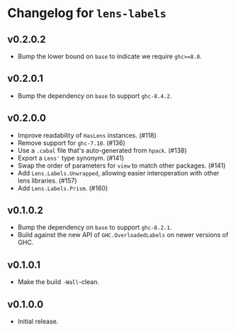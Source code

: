 # Changelog for `lens-labels`

## v0.2.0.2
- Bump the lower bound on `base` to indicate we require `ghc>=8.0`.

## v0.2.0.1
- Bump the dependency on `base` to support `ghc-8.4.2`.

## v0.2.0.0
- Improve readability of `HasLens` instances. (#118)
- Remove support for `ghc-7.10`. (#136)
- Use a `.cabal` file that's auto-generated from `hpack`. (#138)
- Export a `Lens'` type synonym. (#141)
- Swap the order of parameters for `view` to match other packages. (#141)
- Add `Lens.Labels.Unwrapped`, allowing easier interoperation with
  other lens libraries. (#157)
- Add `Lens.Labels.Prism`. (#160)

## v0.1.0.2
- Bump the dependency on `base` to support `ghc-8.2.1`.
- Build against the new API of `GHC.OverloadedLabels` on newer versions of
  GHC.

## v0.1.0.1
- Make the build `-Wall`-clean.

## v0.1.0.0
- Initial release.
